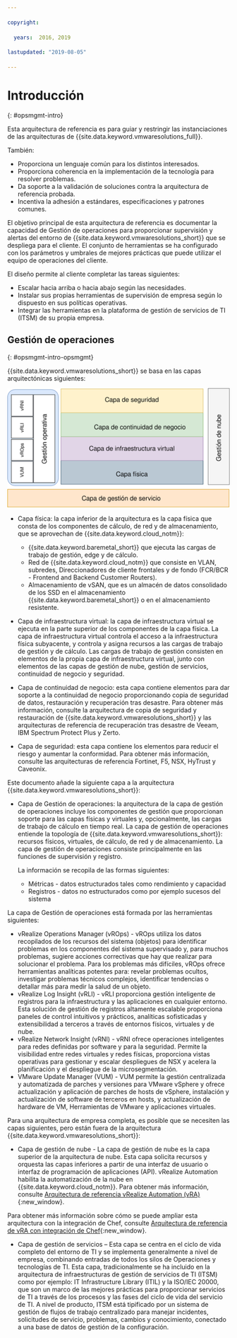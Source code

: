 ```yaml
---

copyright:

  years:  2016, 2019

lastupdated: "2019-08-05"

---
```


# Introducción
{: #opsmgmt-intro}

Esta arquitectura de referencia es para guiar y restringir las instanciaciones de las arquitecturas de {{site.data.keyword.vmwaresolutions_full}}.

También:
* Proporciona un lenguaje común para los distintos interesados.
* Proporciona coherencia en la implementación de la tecnología para resolver problemas.
* Da soporte a la validación de soluciones contra la arquitectura de referencia probada.
* Incentiva la adhesión a estándares, especificaciones y patrones comunes.

El objetivo principal de esta arquitectura de referencia es documentar la capacidad de Gestión de operaciones para proporcionar supervisión y alertas del entorno de {{site.data.keyword.vmwaresolutions_short}} que se despliega para el cliente. El conjunto de herramientas se ha configurado con los parámetros y umbrales de mejores prácticas que puede utilizar el equipo de operaciones del cliente.

El diseño permite al cliente completar las tareas siguientes:
* Escalar hacia arriba o hacia abajo según las necesidades.
* Instalar sus propias herramientas de supervisión de empresa según lo dispuesto en sus políticas operativas.
* Integrar las herramientas en la plataforma de gestión de servicios de TI (ITSM) de su propia empresa.

## Gestión de operaciones
{: #opsmgmt-intro-opsmgmt}

{{site.data.keyword.vmwaresolutions_short}} se basa en las capas arquitectónicas siguientes:

![Diagrama de arquitectura](../../images/opsmgmt-architecture.svg "Diagrama de arquitectura")

* Capa física: la capa inferior de la arquitectura es la capa física que consta de los componentes de cálculo, de red y de almacenamiento, que se aprovechan de {{site.data.keyword.cloud_notm}}:
  * {{site.data.keyword.baremetal_short}} que ejecuta las cargas de trabajo de gestión, edge y de cálculo.
  * Red de {{site.data.keyword.cloud_notm}} que consiste en VLAN, subredes, Direccionadores de cliente frontales y de fondo (FCR/BCR - Frontend and Backend Customer Routers).
  * Almacenamiento de vSAN, que es un almacén de datos consolidado de los SSD en el almacenamiento {{site.data.keyword.baremetal_short}} o en el almacenamiento resistente.

* Capa de infraestructura virtual: la capa de infraestructura virtual se ejecuta en la parte superior de los componentes de la capa física. La capa de infraestructura virtual controla el acceso a la infraestructura física subyacente, y controla y asigna recursos a las cargas de trabajo de gestión y de cálculo. Las cargas de trabajo de gestión consisten en elementos de la propia capa de infraestructura virtual, junto con elementos de las capas de gestión de nube, gestión de servicios, continuidad de negocio y seguridad.

* Capa de continuidad de negocio: esta capa contiene elementos para dar soporte a la continuidad de negocio proporcionando copia de seguridad de datos, restauración y recuperación tras desastre. Para obtener más información, consulte la arquitectura de copia de seguridad y restauración de {{site.data.keyword.vmwaresolutions_short}} y las arquitecturas de referencia de recuperación tras desastre de Veeam, IBM Spectrum Protect Plus y Zerto.

* Capa de seguridad: esta capa contiene los elementos para reducir el riesgo y aumentar la conformidad. Para obtener más información, consulte las arquitecturas de referencia Fortinet, F5, NSX, HyTrust y Caveonix.

Este documento añade la siguiente capa a la arquitectura {{site.data.keyword.vmwaresolutions_short}}:

* Capa de Gestión de operaciones: la arquitectura de la capa de gestión de operaciones incluye los componentes de gestión que proporcionan soporte para las capas físicas y virtuales y, opcionalmente, las cargas de trabajo de cálculo en tiempo real. La capa de gestión de operaciones entiende la topología de {{site.data.keyword.vmwaresolutions_short}}: recursos físicos, virtuales, de cálculo, de red y de almacenamiento. La capa de gestión de operaciones consiste principalmente en las funciones de supervisión y registro.

  La información se recopila de las formas siguientes:
    * Métricas - datos estructurados tales como rendimiento y capacidad
    * Registros - datos no estructurados como por ejemplo sucesos del sistema

La capa de Gestión de operaciones está formada por las herramientas siguientes:

* vRealize Operations Manager (vROps) - vROps utiliza los datos recopilados de los recursos del sistema (objetos) para identificar problemas en los componentes del sistema supervisado y, para muchos problemas, sugiere acciones correctivas que hay que realizar para solucionar el problema. Para los problemas más difíciles, vROps ofrece herramientas analíticas potentes para: revelar problemas ocultos, investigar problemas técnicos complejos, identificar tendencias o detallar más para medir la salud de un objeto.
* vRealize Log Insight (vRLI) - vRLI proporciona gestión inteligente de registros para la infraestructura y las aplicaciones en cualquier entorno. Esta solución de gestión de registros altamente escalable proporciona paneles de control intuitivos y prácticos, analíticas sofisticadas y extensibilidad a terceros a través de entornos físicos, virtuales y de nube.
* vRealize Network Insight (vRNI) - vRNI ofrece operaciones inteligentes para redes definidas por software y para la seguridad. Permite la visibilidad entre redes virtuales y redes físicas, proporciona vistas operativas para gestionar y escalar despliegues de NSX y acelera la planificación y el despliegue de la microsegmentación.
* VMware Update Manager (VUM) - VUM permite la gestión centralizada y automatizada de parches y versiones para VMware vSphere y ofrece actualización y aplicación de parches de hosts de vSphere, instalación y actualización de software de terceros en hosts, y actualización de hardware de VM, Herramientas de VMware y aplicaciones virtuales.

Para una arquitectura de empresa completa, es posible que se necesiten las capas siguientes, pero están fuera de la arquitectura {{site.data.keyword.vmwaresolutions_short}}:

* Capa de gestión de nube - La capa de gestión de nube es la capa superior de la arquitectura de nube. Esta capa solicita recursos y orquesta las capas inferiores a partir de una interfaz de usuario o interfaz de programación de aplicaciones (API). vRealize Automation habilita la automatización de la nube en {{site.data.keyword.cloud_notm}}. Para obtener más información, consulte [Arquitectura de referencia vRealize Automation (vRA)](https://www.ibm.com/cloud/garage/files/IBM_Cloud_for_VMware_Solutions_VRA_Architecture_v1.pdf){:new_window}.

Para obtener más información sobre cómo se puede ampliar esta arquitectura con la integración de Chef, consulte [Arquitectura de referencia de vRA con integración de Chef](https://www.ibm.com/cloud/garage/files/IBM_Cloud_for_VMware_Solutions_VRA_Chef_Integration_Architecture.pdf){:new_window}.

* Capa de gestión de servicios – Esta capa se centra en el ciclo de vida completo del entorno de TI y se implementa generalmente a nivel de empresa, combinando entradas de todos los silos de Operaciones y tecnologías de TI. Esta capa, tradicionalmente se ha incluido en la arquitectura de infraestructuras de gestión de servicios de TI (ITSM) como por ejemplo: IT Infrastructure Library (ITIL) y la ISO/IEC 20000, que son un marco de las mejores prácticas para proporcionar servicios de TI a través de los procesos y las fases del ciclo de vida del servicio de TI. A nivel de producto, ITSM está tipificado por un sistema de gestión de flujos de trabajo centralizado para manejar incidentes, solicitudes de servicio, problemas, cambios y conocimiento, conectado a una base de datos de gestión de la configuración.
